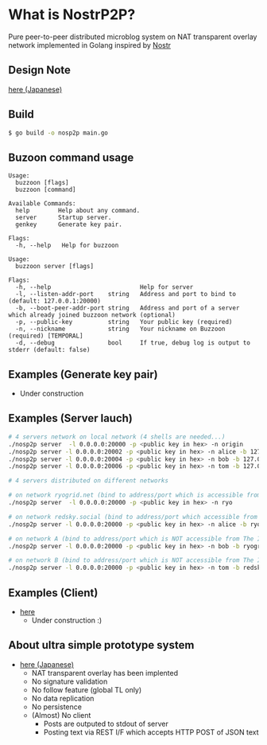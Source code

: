 # What is NostrP2P?
Pure peer-to-peer distributed microblog system on NAT transparent overlay network implemented in Golang inspired by [Nostr](https://en.wikipedia.org/wiki/Nostr)

## Design Note
[here (Japanese)](https://gist.github.com/ryogrid/0ba0d825c3bb840dffa519c5ab91d4ff)

## Build
```bash
$ go build -o nosp2p main.go
```

## Buzoon command usage
```
Usage:
  buzzoon [flags]
  buzzoon [command]

Available Commands:
  help        Help about any command.
  server      Startup server.
  genkey      Generate key pair.

Flags:
  -h, --help   Help for buzzoon
```

```
Usage:
  buzzoon server [flags]

Flags:
  -h, --help                         Help for server
  -l, --listen-addr-port    string   Address and port to bind to (default: 127.0.0.1:20000)
  -b, --boot-peer-addr-port string   Address and port of a server which already joined buzzoon network (optional)
  -p, --public-key          string   Your public key (required)
  -n, --nickname            string   Your nickname on Buzzoon (required) [TEMPORAL]
  -d, --debug               bool     If true, debug log is output to stderr (default: false)
```

## Examples (Generate key pair)
- Under construction

## Examples (Server lauch)
```bash
# 4 servers network on local network (4 shells are needed...)
./nosp2p server  -l 0.0.0.0:20000 -p <public key in hex> -n origin
./nosp2p server -l 0.0.0.0:20002 -p <public key in hex> -n alice -b 127.0.0.1:20000 
./nosp2p server -l 0.0.0.0:20004 -p <public key in hex> -n bob -b 127.0.0.1:20002
./nosp2p server -l 0.0.0.0:20006 -p <public key in hex> -n tom -b 127.0.0.1:20000
```

```bash
# 4 servers distributed on different networks

# on network ryogrid.net (bind to address/port which is accessible from The Internet)
./nosp2p server  -l 0.0.0.0:20000 -p <public key in hex> -n ryo

# on network redsky.social (bind to address/port which accessible from The Internet)
./nosp2p server -l 0.0.0.0:20000 -p <public key in hex> -n alice -b ryogrid.net:20000 

# on network A (bind to address/port which is NOT accessible from The Internet)
./nosp2p server -l 0.0.0.0:20000 -p <public key in hex> -n bob -b ryogrid.net:20000

# on network B (bind to address/port which is NOT accessible from The Internet)
./nosp2p server -l 0.0.0.0:20000 -p <public key in hex> -n tom -b redsky.social:20000
```

## Examples (Client)
- [here](https://github.com/ryogrid/flustr-for-nosp2p/tree/for-buzzoon)
  - Under construction :)

## About ultra simple prototype system
- [here (Japanese)](https://ryogrid.hatenablog.com/entry/2024/02/14/225619)
  - NAT transparent overlay has been implented
  - No signature validation
  - No follow feature (global TL only)
  - No data replication
  - No persistence
  - (Almost) No client
    - Posts are outputed to stdout of server
    - Posting text via REST I/F which accepts HTTP POST of JSON text

